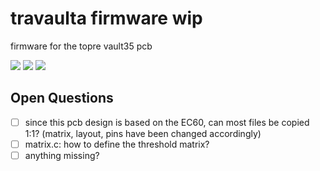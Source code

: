 # travaulta firmware wip
 firmware for the topre vault35 pcb

 ![](https://github.com/calvin-mcd/travaulta-firmware-wip/blob/main/Images/KLE.png)
 ![](https://github.com/calvin-mcd/travaulta-firmware-wip/blob/main/Images/top.png)
 ![](https://github.com/calvin-mcd/travaulta-firmware-wip/blob/main/Images/bottom.png)

## Open Questions

- [ ] since this pcb design is based on the EC60, can most files be copied 1:1? (matrix, layout, pins have been changed accordingly)
- [ ] matrix.c: how to define the threshold matrix?
- [ ] anything missing?